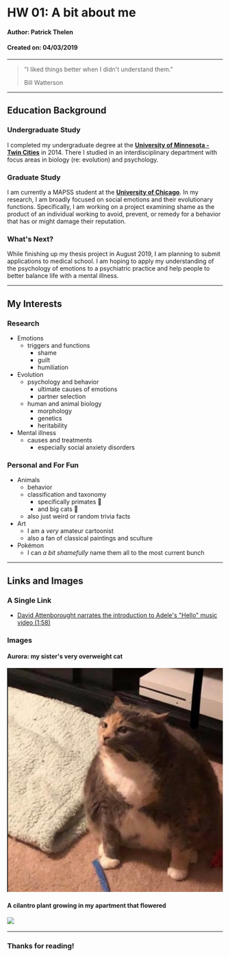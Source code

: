 
# HW 01: A bit about me
#### Author: Patrick Thelen
#### Created on: 04/03/2019

***

> "I liked things better when I didn't understand them."  
>   
> Bill Watterson

***  

## Education Background

### Undergraduate Study  
I completed my undergraduate degree at the [**University of Minnesota - Twin Cities**](https://umn.edu) in 2014. There I studied in an interdisciplinary department with focus areas in biology (re: evolution) and psychology. 

### Graduate Study  
I am currently a MAPSS student at the [**University of Chicago**](https://mapss.uchicago.edu). In my research, I am broadly focused on social emotions and their evolutionary functions. Specifically, I am working on a project examining shame as the product of an individual working to avoid, prevent, or remedy for a behavior that has or might damage their reputation.  

### What's Next?
While finishing up my thesis project in August 2019, I am planning to submit applications to medical school. I am hoping to apply my understanding of the psychology of emotions to a psychiatric practice and help people to better balance life with a mental illness. 


***

## My Interests  
### Research 
* Emotions  
    * triggers and functions   
        * shame  
        * guilt  
        * humiliation
* Evolution  
     * psychology and behavior
        * ultimate causes of emotions
        * partner selection
     * human and animal biology
        * morphology
        * genetics
        * heritability
* Mental illness  
    * causes and treatments  
        * especially social anxiety disorders

### Personal and For Fun
* Animals  
    * behavior
    * classification and taxonomy
        * specifically primates :monkey: 
        * and big cats :tiger:
    * also just weird or random trivia facts
* Art  
    * I am a *very* amateur cartoonist  
    * also a fan of classical paintings and sculture  
* Pokémon  
    * I can *a bit shamefully* name them all to the most current bunch  


***

## Links and Images   
### A Single Link
* [David Attenborought narrates the introduction to Adele's "Hello" music video (1:58)](https://www.youtube.com/watch?v=enu-qR0H_uk)  

### Images
#### Aurora: my sister's **very** overweight cat
![](aurora.png)  


#### A cilantro plant growing in my apartment that flowered
![](cilantro.png) 


***

### Thanks for reading! 